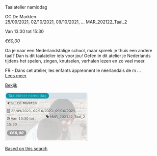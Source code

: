 Taalatelier namiddag

GC De Markten  
25/09/2021, 02/10/2021, 09/10/2021, ... MAR\_202122\_Taal\_2  

Van 13:30 tot 15:30

*€60,00*

  

Ga je naar een Nederlandstalige school, maar spreek je thuis een andere taal? Dan is dit taalatelier iets voor jou! Oefen in dit atelier je Nederlands tijdens het spelen, zingen, knutselen, verhalen lezen en zo veel meer.  
  
FR - Dans cet atelier, les enfants apprennent le néerlandais de m ...  
[Lees meer](https://tickets.vgc.be/activity/subscribe/MAR_202122_Taal_2)

[Bekijk](https://tickets.vgc.be/activity/subscribe/MAR_202122_Taal_2)

![](63009.png)

[Based on this search](https://tickets.vgc.be/activity/index?&vrijeplaatsen=1&Age%5B%5D=3%2C5&entity=244)